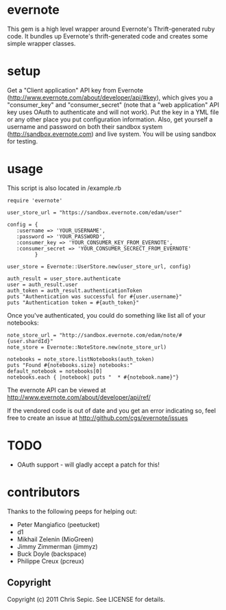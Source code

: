 # evernote #
This gem is a high level wrapper around Evernote's Thrift-generated ruby code. It bundles up Evernote's thrift-generated code and creates some simple wrapper classes.

# setup #
Get a "Client application" API key from Evernote (http://www.evernote.com/about/developer/api/#key), which gives you a "consumer_key" and "consumer_secret" (note that a "web application" API key uses OAuth to authenticate and will not work).  Put the key in a YML file or any other place you put configuration information.  Also, get yourself a username and password on both their sandbox system (http://sandbox.evernote.com) and live system.  You will be using sandbox for testing.

# usage #
This script is also located in /example.rb

    require 'evernote'

    user_store_url = "https://sandbox.evernote.com/edam/user"
      
    config = {
       :username => 'YOUR_USERNAME',
       :password => 'YOUR_PASSWORD',
       :consumer_key => 'YOUR_CONSUMER_KEY_FROM_EVERNOTE',
       :consumer_secret => 'YOUR_CONSUMER_SECRECT_FROM_EVERNOTE'
             }
               
    user_store = Evernote::UserStore.new(user_store_url, config)

    auth_result = user_store.authenticate
    user = auth_result.user
    auth_token = auth_result.authenticationToken
    puts "Authentication was successful for #{user.username}"
    puts "Authentication token = #{auth_token}"

Once you've authenticated, you could do something like list all of your notebooks:

    note_store_url = "http://sandbox.evernote.com/edam/note/#{user.shardId}"
    note_store = Evernote::NoteStore.new(note_store_url)

    notebooks = note_store.listNotebooks(auth_token)
    puts "Found #{notebooks.size} notebooks:"
    default_notebook = notebooks[0]
    notebooks.each { |notebook| puts "  * #{notebook.name}"}

The evernote API can be viewed at http://www.evernote.com/about/developer/api/ref/

If the vendored code is out of date and you get an error indicating so, feel free to create an issue at http://github.com/cgs/evernote/issues

# TODO #
* OAuth support - will gladly accept a patch for this!

# contributors #
Thanks to the following peeps for helping out:

* Peter Mangiafico (peetucket)
* d1
* Mikhail Zelenin (MioGreen)
* Jimmy Zimmerman (jimmyz)
* Buck Doyle (backspace)
* Philippe Creux (pcreux)

## Copyright ##
Copyright (c) 2011 Chris Sepic. See LICENSE for details.

